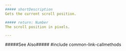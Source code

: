 ```yaml
---
##### shortDescription
Gets the current scroll position.

##### return: Number
The scroll position in pixels.

---
```

#####See Also#####
#include common-link-callmethods
